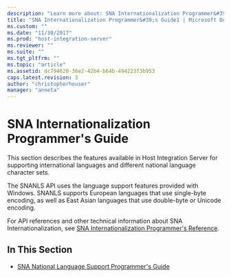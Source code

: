 ```yaml
---
description: "Learn more about: SNA Internationalization Programmer&#39;s Guide"
title: "SNA Internationalization Programmer&#39;s Guide1 | Microsoft Docs"
ms.custom: ""
ms.date: "11/30/2017"
ms.prod: "host-integration-server"
ms.reviewer: ""
ms.suite: ""
ms.tgt_pltfrm: ""
ms.topic: "article"
ms.assetid: dc794620-36e2-42b4-b64b-494223f3b953
caps.latest.revision: 3
author: "christopherhouser"
manager: "anneta"
---
```

# SNA Internationalization Programmer&#39;s Guide
This section describes the features available in Host Integration Server for supporting international languages and different national language character sets.  
  
 The SNANLS API uses the language support features provided with Windows. SNANLS supports European languages that use single-byte encoding, as well as East Asian languages that use double-byte or Unicode encoding.  
  
 For API references and other technical information about SNA Internationalization, see [SNA Internationalization Programmer's Reference](./sna-internationalization-programmer-s-reference2.md).  
  
## In This Section  
  
-   [SNA National Language Support Programmer's Guide](../core/sna-national-language-support-programmer-s-guide2.md)
